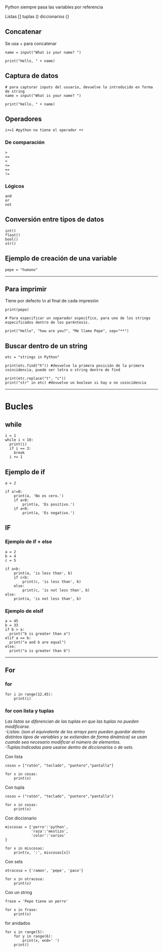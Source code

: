 Python siempre pasa las variables por referencia

Listas []
tuplas ()
diccionarios {}

## Concatenar

Se usa + para concatenar
```
name = input("What is your name? ")

print("Hello, " + name)
```
## Captura de datos

```
# para capturar inputs del usuario, devuelve lo introducido en forma de string
name = input("What is your name? ")

print("Hello, " + name)
```

## Operadores 

`i+=1 #python no tiene el operador ++ `
### De comparación

```
>
>=
<
<=
==
!=
```
### Lógicos
```
and
or
not
```

## Conversión entre tipos de datos
```
int()
float()
bool()
str() 
```

## Ejemplo de creación de una variable
```
pepe = "humano"
```
***
## Para imprimir 
Tiene por defecto \n al final de cada impresión

```
print(pepe)

# Para especificar un separador específico, para uno de los strings especificados dentro de los paréntesis.

print("Hello", "how are you?", "Me llamo Pepe", sep="**") 
```

## Buscar dentro de un string 
```
etc = "strings in Python"

print(etc.find("h")) #devuelve la primera posición de la primera coincidencia, puede ser letra o string dentro de find

print(etc.replace("t", "c"))
print("str" in etc) #devuelve un boolean si hay o no coincidencia
```
***
# Bucles
## while
```
i = 1
while i < 10:
  print(i)
  if i == 3:
    break
  i += 1
```


## Ejemplo de if
```
a = 2

if a!=0:
	print(a, 'No es cero.')
	if a>0:
		print(a, 'Es positivo.')
	if a<0:
		print(a, 'Es negativo.')
```
## IF
### Ejemplo de if + else
```
a = 2
b = 4
c = 5

if a<b:
	print(a, 'is less than', b)
	if c<b:
		print(c, 'is less than', b)
	else:
		print(c, 'is not less than', b)
else:
	print(a, 'is not less than', b)
```

### Ejemplo de elsif

```
a = 45
b = 33
if b > a:
  print("b is greater than a")
elif a == b:
  print("a and b are equal")
else:
  print("a is greater than b")
```


***
## For

### for
```
for i in range(12,45):
    print(i)
```

### for con lista y tuplas
*Las listas se diferencian de las tuplas en que las tuplas no pueden modificarse.<br> -Listas: (son el equivalente de los arrays pero pueden guardar dentro distintos tipos de variables y se extienden de forma dinámica) se usan cuando sea necesario modificar el número de elementos.<br> -Tuplas:Indicadas para usarse dentro de diccionarios o de sets.*

Con lista
```
cosas = ["ratón", "teclado", "puntero","pantalla"]

for x in cosas:
    print(x)
```

Con tupla
```
cosas = ("ratón", "teclado", "puntero","pantalla")

for x in cosas:
    print(x)
```

Con diccionario
```
miscosas = {'perro':'python',
            'raza':'mestizo', 
            'color':'varios'
}

for x in miscosas:
	print(x, ':', miscosas[x])
```

Con sets
```
otracosa = {'ramon', 'pepe', 'paco'}

for x in otracosa:
	print(x)
```


Con un string
```
frase = 'Pepe tiene un perro'

for x in frase:
	print(x)
```

for anidados
```
for x in range(5):
    for y in range(6):
        print(x, end=' ')
    print()
```